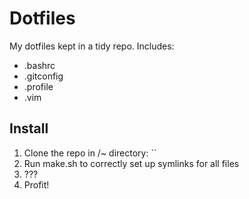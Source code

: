 # Dotfiles
My dotfiles kept in a tidy repo. Includes:

* .bashrc
* .gitconfig
* .profile
* .vim

## Install
1. Clone the repo in /~ directory: ``
2. Run make.sh to correctly set up symlinks for all files
3. ???
4. Profit!